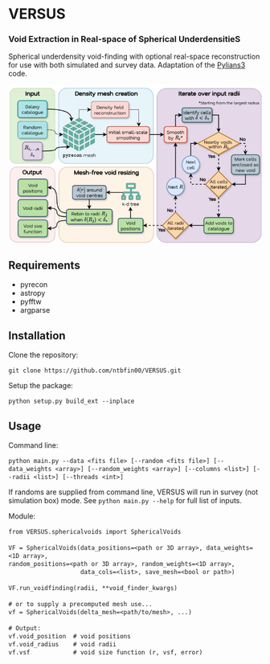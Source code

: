 # VERSUS
### Void Extraction in Real-space of Spherical UnderdensitieS
Spherical underdensity void-finding with optional real-space reconstruction for use with both simulated and survey data. Adaptation of the [Pylians3](https://github.com/franciscovillaescusa/Pylians3) code.

<p align="center">
  <img src="flowchart.png?raw=true" alt="VERSUS algorithm"/>
</p>

## Requirements

- pyrecon
- astropy
- pyfftw
- argparse

## Installation
Clone the repository:
```
git clone https://github.com/ntbfin00/VERSUS.git
```
Setup the package:
```
python setup.py build_ext --inplace
```


## Usage
Command line:
```
python main.py --data <fits file> [--random <fits file>] [--data_weights <array>] [--random_weights <array>] [--columns <list>] [--radii <list>] [--threads <int>]
```
If randoms are supplied from command line, VERSUS will run in survey (not simulation box) mode. See ```python main.py --help``` for full list of inputs.

Module:
```
from VERSUS.sphericalvoids import SphericalVoids

VF = SphericalVoids(data_positions=<path or 3D array>, data_weights=<1D array>,                                                                          random_positions=<path or 3D array>, random_weights=<1D array>,
                    data_cols=<list>, save_mesh=<bool or path>)

VF.run_voidfinding(radii, **void_finder_kwargs)

# or to supply a precomputed mesh use...
vf = SphericalVoids(delta_mesh=<path/to/mesh>, ...)

# Output:
vf.void_position  # void positions
vf.void_radius    # void radii
vf.vsf            # void size function (r, vsf, error)
```
